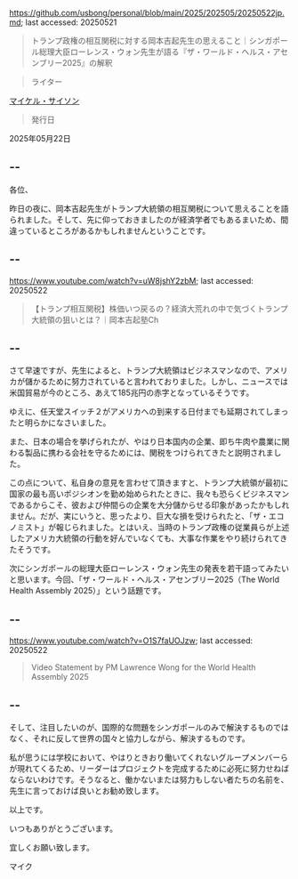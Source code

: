 https://github.com/usbong/personal/blob/main/2025/202505/20250522jp.md; last accessed: 20250521

> トランプ政権の相互関税に対する岡本吉起先生の思えること｜シンガポール総理大臣ローレンス・ウォン先生が語る『ザ・ワールド・ヘルス・アセンブリー2025』の解釈
 
> ライター

[マイケル・サイソン](https://www.linkedin.com/in/michaelsyson/)

> 発行日

2025年05月22日

## --

各位、

昨日の夜に、岡本吉起先生がトランプ大統領の相互関税について思えることを語られました。そして、先に仰っておきましたのが経済学者でもあるまいため、間違っているところがあるかもしれませんということです。

## --

https://www.youtube.com/watch?v=uW8jshY2zbM; last accessed: 20250522

> 【トランプ相互関税】株価いつ戻るの？経済大荒れの中で気づくトランプ大統領の狙いとは？｜岡本吉起塾Ch

## --

さて早速ですが、先生によると、トランプ大統領はビジネスマンなので、アメリカが儲かるために努力されていると言われておりました。しかし、ニュースでは米国貿易が今のところ、あえて185兆円の赤字となっているそうです。

ゆえに、任天堂スイッチ２がアメリカへの到来する日付までも延期されてしまったと明らかになさいました。

また、日本の場合を挙げられたが、やはり日本国内の企業、即ち牛肉や農業に関わる製品に携わる会社を守るためには、関税をつけられてきたと説明されました。

この点について、私自身の意見を言わせて頂きますと、トランプ大統領が最初に国家の最も高いポジシオンを勤め始められたときに、我々も恐らくビジネスマンであるからこそ、彼および仲間らの企業を大分儲からせる印象があったかもしれません。だが、実にいうと、思ったより、巨大な損を受けられたと、「ザ・エコノミスト」が報じられました。とはいえ、当時のトランプ政権の従業員らが上述したアメリカ大統領の行動を好んでいなくても、大事な作業をやり続けられてきたそうです。

次にシンガポールの総理大臣ローレンス・ウォン先生の発表を若干語ってみたいと思います。今回、「ザ・ワールド・ヘルス・アセンブリー2025（The World Health Assembly 2025）」という話題です。

## --

https://www.youtube.com/watch?v=O1S7faUOJzw; last accessed: 20250522

> Video Statement by PM Lawrence Wong for the World Health Assembly 2025 

## --

そして、注目したいのが、国際的な問題をシンガポールのみで解決するものではなく、それに反して世界の国々と協力しながら、解決するものです。

私が思うには学校において、やはりときおり働いてくれないグループメンバーらが現れてくるため、リーダーはプロジェクトを完成するために必死に努力せねばならないわけです。そうなると、働かないまたは努力もしない者たちの名前を、先生に言っておけば良いとお勧め致します。

以上です。

いつもありがとうございます。

宜しくお願い致します。

マイク
